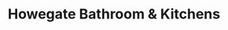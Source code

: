 ---
title: "Howegate Bathroom & Kitchens"
url: /hawick/howegate-bathroom-and-kitchens/
shop: bathroom
---